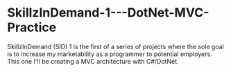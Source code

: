 # SkillzInDemand-1---DotNet-MVC-Practice
SkillzInDemand (SID) 1 is the first of a series of projects where the sole goal is to increase my marketability as a programmer to potential employers.  This one I'll be creating a MVC architecture with C#/DotNet.
